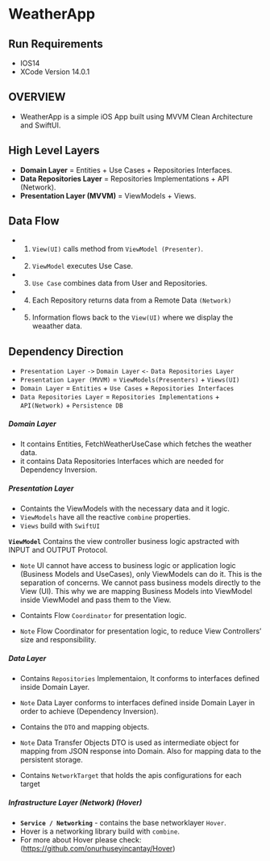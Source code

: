# WeatherApp
 
 ## Run Requirements 
 * IOS14
 * XCode Version 14.0.1
 

 ## OVERVIEW
  - WeatherApp is a simple iOS App built using MVVM Clean Architecture and SwiftUI.

## High Level Layers
* **Domain Layer** = Entities + Use Cases + Repositories Interfaces.
* **Data Repositories Layer** = Repositories Implementations + API (Network).
* **Presentation Layer (MVVM)** = ViewModels + Views.

## Data Flow
* 1. `View(UI)` calls method from `ViewModel (Presenter)`.
* 2. `ViewModel` executes Use Case.
* 3. `Use Case` combines data from User and Repositories.
* 4. Each Repository returns data from a Remote Data `(Network)`
* 5. Information flows back to the `View(UI)` where we display the weaather data.

## Dependency Direction
* `Presentation Layer` `->` `Domain Layer` `<-` `Data Repositories Layer`
* `Presentation Layer (MVVM)` = `ViewModels(Presenters)` + `Views(UI)`
* `Domain Layer` = `Entities` + `Use Cases` + `Repositories Interfaces`
* `Data Repositories Layer` = `Repositories Implementations` + `API(Network)` + `Persistence DB`


##### Domain Layer
* It contains Entities, FetchWeatherUseCase which fetches the weather data.
* it contains Data Repositories Interfaces which are needed for Dependency Inversion.


##### Presentation Layer
* Containts the ViewModels with the necessary data and it logic.
* `ViewModels` have all the reactive `combine` properties.
* `Views` build with `SwiftUI`

**`ViewModel`** Contains the view controller business logic apstracted with INPUT and OUTPUT Protocol.
* `Note` UI cannot have access to business logic or application logic (Business Models and UseCases), only ViewModels can do it. This is the separation of concerns. We cannot pass business models directly to the View (UI). This why we are mapping Business Models into ViewModel inside ViewModel and pass them to the View.

* Containts Flow `Coordinator` for presentation logic.
* `Note` Flow Coordinator for presentation logic, to reduce View Controllers’ size and responsibility.


##### Data Layer
* Contains `Repositories` Implementaion, It conforms to interfaces defined inside Domain Layer.
* `Note`  Data Layer conforms to interfaces defined inside Domain Layer in order to achieve (Dependency Inversion).

* Contains the `DTO` and mapping objects.
* `Note` Data Transfer Objects DTO is used as intermediate object for mapping from JSON response into Domain. Also for mapping data to the persistent storage.

* Contains `NetworkTarget` that holds the apis configurations for each target

##### Infrastructure Layer (Network) (Hover)

* **`Service / Networking`** - contains the base networklayer `Hover`.
* Hover is a networking library build with `combine`.
* For more about Hover please check: (https://github.com/onurhuseyincantay/Hover)


